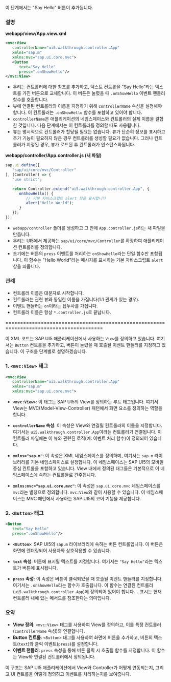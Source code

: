 이 단계에서는 "Say Hello" 버튼이 추가됩니다.

### 설명

**webapp/view/App.view.xml**

```xml
<mvc:View
   controllerName="ui5.walkthrough.controller.App"
   xmlns="sap.m"
   xmlns:mvc="sap.ui.core.mvc">
   <Button
      text="Say Hello"
      press=".onShowHello"/>
</mvc:View>
```

- 우리는 컨트롤러에 대한 참조를 추가하고, 텍스트 컨트롤을 "Say Hello"라는 텍스트를 가진 버튼으로 교체합니다. 이 버튼은 눌렸을 때 `.onShowHello` 이벤트 핸들러 함수를 호출합니다.
- 뷰에 연결된 컨트롤러의 이름을 지정하기 위해 `controllerName` 속성을 설정해야 합니다. 이 컨트롤러는 `.onShowHello` 함수를 포함하고 있어야 합니다.
- `controllerName`은 애플리케이션의 네임스페이스와 컨트롤러의 실제 이름을 결합한 것입니다. 다음 단계에서는 이 컨트롤러를 정의할 때도 사용됩니다.
- 뷰는 명시적으로 컨트롤러가 할당될 필요는 없습니다. 뷰가 단순히 정보를 표시하고 추가 기능이 필요하지 않은 경우 컨트롤러를 생성할 필요가 없습니다. 그러나 컨트롤러가 지정된 경우, 뷰가 로드된 후 컨트롤러가 인스턴스화됩니다.

**webapp/controller/App.controller.js (새 파일)**

```javascript
sap.ui.define([
   "sap/ui/core/mvc/Controller"
], (Controller) => {
   "use strict";

   return Controller.extend("ui5.walkthrough.controller.App", {
      onShowHello() {
         // 기본 자바스크립트 alert 창을 표시합니다
         alert("Hello World");
      }
   });
});
```

- `webapp/controller` 폴더를 생성하고 그 안에 `App.controller.js`라는 새 파일을 만듭니다.
- 우리는 UI5에서 제공하는 `sap/ui/core/mvc/Controller`를 확장하여 애플리케이션 컨트롤러를 정의합니다.
- 초기에는 버튼의 `press` 이벤트를 처리하는 `onShowHello`라는 단일 함수만 포함됩니다. 이 함수는 "Hello World"라는 메시지를 표시하는 기본 자바스크립트 `alert` 창을 띄웁니다.

### 관례

- 컨트롤러 이름은 대문자로 시작합니다.
- 컨트롤러는 관련 뷰와 동일한 이름을 가집니다(1:1 관계가 있는 경우).
- 이벤트 핸들러는 `on`이라는 접두사를 가집니다.
- 컨트롤러 이름은 항상 `*.controller.js`로 끝납니다.

=======================================================================================

이 XML 코드는 SAP UI5 애플리케이션에서 사용하는 `View`를 정의하고 있습니다. 여기서는 `Button` 컨트롤을 추가하고, 버튼이 눌렸을 때 호출될 이벤트 핸들러를 지정하고 있습니다. 이 구조를 단계별로 설명하겠습니다.

### 1. **`<mvc:View>` 태그**

```xml
<mvc:View
   controllerName="ui5.walkthrough.controller.App"
   xmlns="sap.m"
   xmlns:mvc="sap.ui.core.mvc">
```

- **`<mvc:View>`**: 이 태그는 SAP UI5의 View를 정의하는 루트 태그입니다. 여기서 View는 MVC(Model-View-Controller) 패턴에서 화면 요소를 정의하는 역할을 합니다.
  
- **`controllerName` 속성**: 이 속성은 View와 연결될 컨트롤러의 이름을 지정합니다. 여기서는 `ui5.walkthrough.controller.App`이라는 컨트롤러가 연결됩니다. 이 컨트롤러 파일에는 이 뷰와 관련된 로직(예: 이벤트 처리 함수)이 정의되어 있습니다.

- **`xmlns="sap.m"`**: 이 속성은 XML 네임스페이스를 정의하며, 여기서는 `sap.m` 라이브러리를 기본 네임스페이스로 설정합니다. 이 네임스페이스는 SAP UI5의 모바일 중심 컨트롤을 포함하고 있습니다. View 내에서 정의된 태그들은 기본적으로 이 네임스페이스에 속하는 컨트롤들로 간주됩니다.

- **`xmlns:mvc="sap.ui.core.mvc"`**: 이 속성은 `sap.ui.core.mvc` 네임스페이스를 `mvc`라는 별칭으로 정의합니다. `mvc:View`와 같이 사용할 수 있습니다. 이 네임스페이스는 MVC 패턴에서 사용하는 SAP UI5의 코어 기능을 제공합니다.

### 2. **`<Button>` 태그**

```xml
<Button
   text="Say Hello"
   press=".onShowHello"/>
```

- **`<Button>`**: SAP UI5의 `sap.m` 라이브러리에 속하는 버튼 컨트롤입니다. 이 버튼은 화면에 렌더링되어 사용자와 상호작용할 수 있습니다.
  
- **`text` 속성**: 버튼에 표시될 텍스트를 지정합니다. 여기서는 `"Say Hello"`라는 텍스트가 버튼에 표시됩니다.

- **`press` 속성**: 이 속성은 버튼이 클릭되었을 때 호출될 이벤트 핸들러를 지정합니다. 여기서는 `.onShowHello`라는 함수가 호출됩니다. 이 함수는 연결된 컨트롤러(`ui5.walkthrough.controller.App`)에 정의되어 있어야 합니다. `.` 표시는 현재 컨트롤러 내에 있는 메서드를 참조한다는 의미입니다.

### 요약

- **View 정의**: `<mvc:View>` 태그를 사용하여 View를 정의하고, 이를 특정 컨트롤러(`controllerName` 속성)와 연결합니다.
- **Button 컨트롤**: `<Button>` 태그를 사용하여 화면에 버튼을 추가하고, 버튼의 텍스트(`text`)와 클릭 이벤트(`press`)를 설정합니다.
- **이벤트 핸들러**: `press` 속성을 통해 버튼 클릭 시 호출될 함수를 지정합니다. 이 함수는 View와 연결된 컨트롤러에서 정의됩니다.

이 구조는 SAP UI5 애플리케이션에서 View와 Controller가 어떻게 연동되는지, 그리고 UI 컨트롤을 어떻게 정의하고 이벤트를 처리하는지를 보여줍니다.